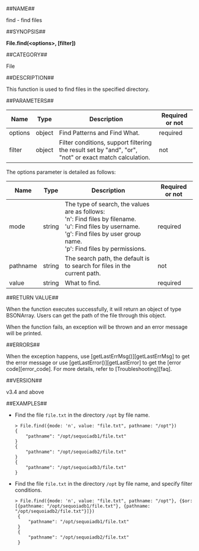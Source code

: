 ##NAME##

find - find files

##SYNOPSIS##

**File.find(\<options\>, \[filter\])**

##CATEGORY##

File

##DESCRIPTION##

This function is used to find files in the specified directory.

##PARAMETERS##

| Name | Type| Description | Required or not |
| ---- | --- | ----------- | --------------- |
| options   | object   | Find Patterns and Find What.|required      |
| filter    | object   | Filter conditions, support filtering the result set by "and", "or", "not" or exact match calculation. |not      |

The options parameter is detailed as follows:

| Name | Type| Description | Required or not |
| ---- | --- | ----------- | --------------- |
| mode     | string   | The type of search, the values are as follows:<br>'n': Find files by filename.<br>'u': Find files by username.<br>'g': Find files by user group name.<br>'p': Find files by permissions. | required |
| pathname | string | The search path, the default is to search for files in the current path. | not |
| value    | string | What to find.                       | required |

##RETURN VALUE##

When the function executes successfully, it will return an object of type BSONArray. Users can get the path of the file through this object.

When the function fails, an exception will be thrown and an error message will be printed.

##ERRORS##

When the exception happens, use [getLastErrMsg()][getLastErrMsg] to get the error message or use [getLastError()][getLastError] to get the [error code][error_code]. For more details, refer to [Troubleshooting][faq].

##VERSION##

v3.4 and above

##EXAMPLES##

- Find the file `file.txt` in the directory `/opt` by file name.

    ```lang-javascript
    > File.find({mode: 'n', value: "file.txt", pathname: "/opt"})
    {
        "pathname": "/opt/sequoiadb1/file.txt"
    }
    {
        "pathname": "/opt/sequoiadb2/file.txt"
    }
    {
        "pathname": "/opt/sequoiadb3/file.txt"
    }
    ```

- Find the file `file.txt` in the directory `/opt` by file name, and specify filter conditions.

    ```lang-javascript
    > File.find({mode: 'n', value: "file.txt", pathname: "/opt"}, {$or: [{pathname: "/opt/sequoiadb1/file.txt"}, {pathname: "/opt/sequoiadb2/file.txt"}]})
     {
         "pathname": "/opt/sequoiadb1/file.txt"
     }
     {
         "pathname": "/opt/sequoiadb2/file.txt"
     }
    ```
[^_^]:
    Links
[getLastErrMsg]:manual/Manual/Sequoiadb_Command/Global/getLastErrMsg.md
[getLastError]:manual/Manual/Sequoiadb_Command/Global/getLastError.md
[faq]:manual/FAQ/faq_sdb.md
[error_code]:manual/Manual/Sequoiadb_error_code.md